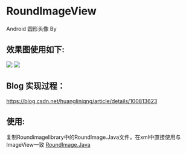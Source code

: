 # RoundImageView
Android 圆形头像 By

## 效果图使用如下:
![](screenshot/img_screen_shot.png)
<img src="./screenshot/img_screen_shot.png"/>

## Blog 实现过程：
<https://blog.csdn.net/huangliniqng/article/details/100813623>

## 使用:
复制Roundimagelibrary中的RoundImage.Java文件，在xml中直接使用与ImageView一致
[RoundImage.Java](roundimagelibrary/src/main/java/com.example.roundimagelibrary/RoundImage.java)
